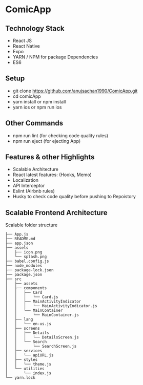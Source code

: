 # ComicApp

## Technology Stack
- React JS 
- React Native
- Expo
- YARN / NPM for package Dependencies
- ES6 

## Setup

- git clone https://github.com/anujsachan1990/ComicApp.git
- cd comicApp
- yarn install or npm install
- yarn ios or npm run ios

## Other Commands

- npm run lint (for checking code quality rules)
- npm run eject (for ejecting App)
 

## Features & other Highlights

- Scalable Architecture
- React latest features: (Hooks, Memo)
- Localization 
- API Interceptor
- Eslint (Airbnb rules)
- Husky to check code quality before pushing to Repoistory


## Scalable Frontend Architecture

Scalable folder structure


```
├── App.js
├── README.md
├── app.json
├── assets
│   ├── icon.png
│   └── splash.png
├── babel.config.js
├── node_modules
├── package-lock.json
├── package.json
├── src
│   ├── assets
│   ├── components
│   │   ├── Card
│   │   │   └── Card.js
│   │   ├── MainActivityIndicator
│   │   │   └── MainActivityIndicator.js
│   │   └── MainContainer
│   │       └── MainContainer.js
│   ├── lang
│   │   └── en-us.js
│   ├── screens
│   │   ├── Details
│   │   │   └── DetailsScreen.js
│   │   └── Search
│   │       └── SearchScreen.js
│   ├── services
│   │   └── apiURL.js
│   ├── styles
│   │   └── theme.js
│   └── utilities
│       └── index.js
└── yarn.lock
```


